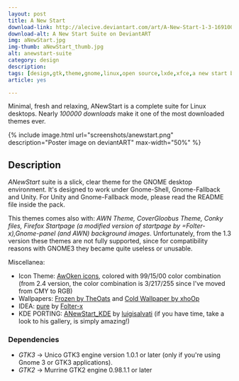 ```yaml
---
layout: post
title: A New Start
download-link: http://alecive.deviantart.com/art/A-New-Start-1-3-169100684
download-alt: A New Start Suite on DeviantART
img: aNewStart.jpg
img-thumb: aNewStart_thumb.jpg
alt: anewstart-suite
category: design
description:
tags: [design,gtk,theme,gnome,linux,open source,lxde,xfce,a new start blood,gtk2,gtk3]
article: yes

---
```


Minimal, fresh and relaxing, ANewStart is a complete suite for Linux desktops. Nearly *100000 downloads* make it one of the most downloaded themes ever.

{% include image.html url="screenshots/anewstart.png" description="Poster image on deviantART" max-width="50%" %}

## Description

*ANewStart* suite is a slick, clear theme for the GNOME desktop environment. It's designed to work under Gnome-Shell, Gnome-Fallback and Unity. For Unity and Gnome-Fallback mode, please read the README file inside the pack.

This themes comes also with: _AWN Theme, CoverGloobus Theme, Conky files, Firefox Startpage (a modified version of startpage by =Folter-x),Gnome-panel (and AWN) background images_. Unfortunately, from the 1.3 version these themes are not fully supported, since for compatibility reasons with GNOME3 they became quite useless or unusable.

Miscellanea:

  * Icon Theme: [AwOken icons](http://alecive.github.io/design/2012/09/01/Awoken-icons/), colored with 99/15/00 color combination (from 2.4 version, the color combination is 3/217/255 since I've moved from CMY to RGB)
  * Wallpapers: [Frozen by TheOats](http://theoats.deviantart.com/art/Frozen-148293611) and [Cold Wallpaper by xhoOp](http://xhoop.deviantart.com/art/Cold-Wallpaper-271689860)
  * IDEA: [pure](http://www.deviantart.com/deviation/161401583/) by [Folter-x](http://folter-x.deviantart.com/)
  * KDE PORTING: [ANewStart_KDE](http://lgsalvati.deviantart.com/art/AnewStart-Kde-1-0-303043841) by [luigisalvati](http://lgsalvati.deviantart.com/) (if you have time, take a look to his gallery, is simply amazing!)

### Dependencies

  * *GTK3* -> Unico GTK3 engine version 1.0.1 or later (only if you're using Gnome 3 or GTK3 applications).
  * *GTK2* -> Murrine GTK2 engine 0.98.1.1 or later
